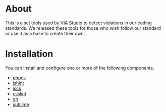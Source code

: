 # About

This is a set tools used by [VIA Studio](http://viastudio.com) to detect violations in our coding standards. We released these tools for those who wish follow our standard or use it as a base to create their own.

# Installation

You can install and configure one or more of the following components.

- [phpcs](php/phpcs)
- [jshint](js/jshint)
- [jscs](js/jscs)
- [csslint](css/csslint)
- [git](git/hooks)
- [sublime](sublime/)
